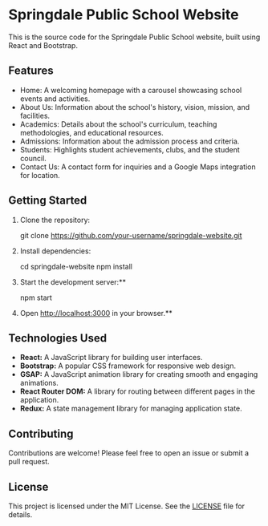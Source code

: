 # Springdale Public School Website

This is the source code for the Springdale Public School website, built using React and Bootstrap.

## Features

* Home: A welcoming homepage with a carousel showcasing school events and activities.
* About Us: Information about the school's history, vision, mission, and facilities.
* Academics: Details about the school's curriculum, teaching methodologies, and educational resources.
* Admissions: Information about the admission process and criteria.
* Students: Highlights student achievements, clubs, and the student council.
* Contact Us: A contact form for inquiries and a Google Maps integration for location.

## Getting Started

1. Clone the repository:
   
   git clone https://github.com/your-username/springdale-website.git
   

2. Install dependencies:
   
   cd springdale-website
   npm install


3. Start the development server:**
   
   npm start
   

4. Open [http://localhost:3000](http://localhost:3000) in your browser.**

## Technologies Used

* **React:** A JavaScript library for building user interfaces.
* **Bootstrap:** A popular CSS framework for responsive web design.
* **GSAP:** A JavaScript animation library for creating smooth and engaging animations.
* **React Router DOM:** A library for routing between different pages in the application.
* **Redux:** A state management library for managing application state.

## Contributing

Contributions are welcome! Please feel free to open an issue or submit a pull request.

## License

This project is licensed under the MIT License. See the [LICENSE](LICENSE) file for details.